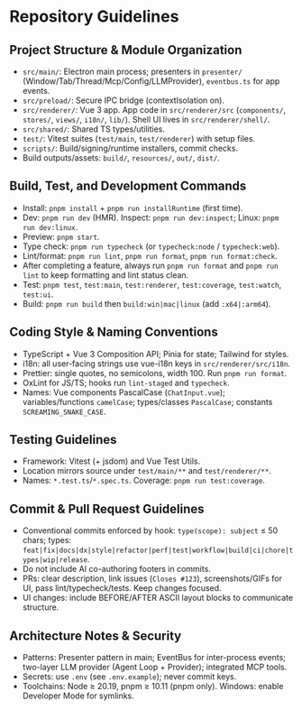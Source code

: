# Repository Guidelines

## Project Structure & Module Organization
- `src/main/`: Electron main process; presenters in `presenter/` (Window/Tab/Thread/Mcp/Config/LLMProvider), `eventbus.ts` for app events.
- `src/preload/`: Secure IPC bridge (contextIsolation on).
- `src/renderer/`: Vue 3 app. App code in `src/renderer/src` (`components/`, `stores/`, `views/`, `i18n/`, `lib/`). Shell UI lives in `src/renderer/shell/`.
- `src/shared/`: Shared TS types/utilities.
- `test/`: Vitest suites (`test/main`, `test/renderer`) with setup files.
- `scripts/`: Build/signing/runtime installers, commit checks.
- Build outputs/assets: `build/`, `resources/`, `out/`, `dist/`.

## Build, Test, and Development Commands
- Install: `pnpm install` + `pnpm run installRuntime` (first time).
- Dev: `pnpm run dev` (HMR). Inspect: `pnpm run dev:inspect`; Linux: `pnpm run dev:linux`.
- Preview: `pnpm start`.
- Type check: `pnpm run typecheck` (or `typecheck:node` / `typecheck:web`).
- Lint/format: `pnpm run lint`, `pnpm run format`, `pnpm run format:check`.
- After completing a feature, always run `pnpm run format` and `pnpm run lint` to keep formatting and lint status clean.
- Test: `pnpm test`, `test:main`, `test:renderer`, `test:coverage`, `test:watch`, `test:ui`.
- Build: `pnpm run build` then `build:win|mac|linux` (add `:x64|:arm64`).

## Coding Style & Naming Conventions
- TypeScript + Vue 3 Composition API; Pinia for state; Tailwind for styles.
- i18n: all user-facing strings use vue-i18n keys in `src/renderer/src/i18n`.
- Prettier: single quotes, no semicolons, width 100. Run `pnpm run format`.
- OxLint for JS/TS; hooks run `lint-staged` and `typecheck`.
- Names: Vue components PascalCase (`ChatInput.vue`); variables/functions `camelCase`; types/classes `PascalCase`; constants `SCREAMING_SNAKE_CASE`.

## Testing Guidelines
- Framework: Vitest (+ jsdom) and Vue Test Utils.
- Location mirrors source under `test/main/**` and `test/renderer/**`.
- Names: `*.test.ts`/`*.spec.ts`. Coverage: `pnpm run test:coverage`.

## Commit & Pull Request Guidelines
- Conventional commits enforced by hook: `type(scope): subject` ≤ 50 chars; types: `feat|fix|docs|dx|style|refactor|perf|test|workflow|build|ci|chore|types|wip|release`.
- Do not include AI co-authoring footers in commits.
- PRs: clear description, link issues (`Closes #123`), screenshots/GIFs for UI, pass lint/typecheck/tests. Keep changes focused.
- UI changes: include BEFORE/AFTER ASCII layout blocks to communicate structure.

## Architecture Notes & Security
- Patterns: Presenter pattern in main; EventBus for inter-process events; two-layer LLM provider (Agent Loop + Provider); integrated MCP tools.
- Secrets: use `.env` (see `.env.example`); never commit keys.
- Toolchains: Node ≥ 20.19, pnpm ≥ 10.11 (pnpm only). Windows: enable Developer Mode for symlinks.
